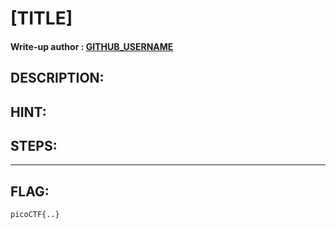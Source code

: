 # [TITLE]
#### Write-up author : [GITHUB_USERNAME]()
## DESCRIPTION:

## HINT:


## STEPS:


---


## FLAG:
```
picoCTF{..}
```
